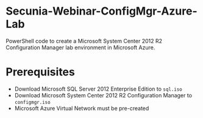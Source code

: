 Secunia-Webinar-ConfigMgr-Azure-Lab
===================================

PowerShell code to create a Microsoft System Center 2012 R2 Configuration Manager lab environment in Microsoft Azure.

Prerequisites
====================

* Download Microsoft SQL Server 2012 Enterprise Edition to `sql.iso`
* Download Microsoft System Center 2012 R2 Configuration Manager to `configmgr.iso`
* Microsoft Azure Virtual Network must be pre-created 
